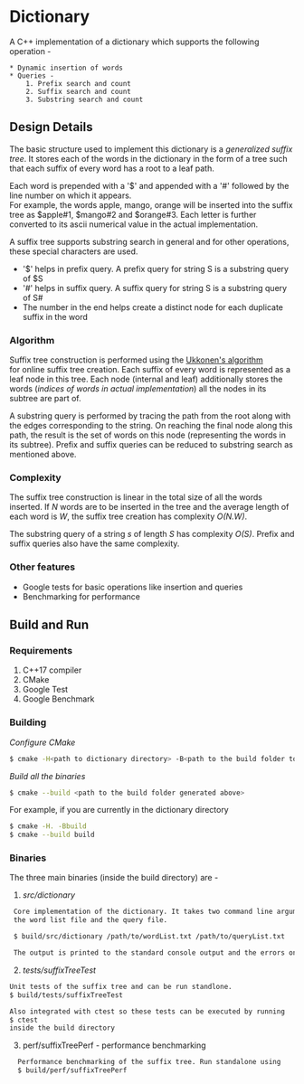Dictionary
===========

A C++ implementation of a dictionary which supports the following operation - 
```
* Dynamic insertion of words
* Queries -
    1. Prefix search and count
    2. Suffix search and count
    3. Substring search and count
```

Design Details
--------------

The basic structure used to implement this dictionary is a *generalized suffix tree*. It stores each of the words in
the dictionary in the form of a tree such that each suffix of every word has a root to a leaf path.  

Each word is prepended with a '$' and appended with a '#' followed by the line number on which it appears.  
For example, the words apple, mango, orange will be inserted into the suffix tree as $apple#1, $mango#2 and $orange#3.
Each letter is further converted to its ascii numerical value in the actual implementation.

A suffix tree supports substring search in general and for other operations, these special characters are used.  
* '$' helps in prefix query. A prefix query for string S is a substring query of $S  
* '#' helps in suffix query. A suffix query for string S is a substring query of S#  
* The number in the end helps create a distinct node for each duplicate suffix in the word  

### Algorithm
Suffix tree construction is performed using the [Ukkonen's algorithm](https://www.cs.helsinki.fi/u/ukkonen/SuffixT1withFigs.pdf)   
for online suffix tree creation. Each suffix of every word is represented as a leaf node in this tree. Each node (internal and leaf) 
additionally stores the words (*indices of words in actual implementation*) all the nodes in its subtree are part of.  

A substring query is performed by tracing the path from the root along with the edges corresponding to the string.
On reaching the final node along this path, the result is the set of words on this node (representing the words in its subtree). 
Prefix and suffix queries can be reduced to substring search as mentioned above.  

### Complexity
The suffix tree construction is linear in the total size of all the words inserted. If *N* words are to be inserted in the tree
and the average length of each word is *W*, the suffix tree creation has complexity *O(N.W)*.

The substring query of a string *s* of length *S* has complexity *O(S)*. Prefix and suffix queries also have the same
complexity.  

### Other features
* Google tests for basic operations like insertion and queries
* Benchmarking for performance

Build and Run
-------------

### Requirements
1. C++17 compiler
2. CMake
3. Google Test
4. Google Benchmark

### Building

*Configure CMake*  
```bash
$ cmake -H<path to dictionary directory> -B<path to the build folder to be generated>
```

*Build all the binaries*   
```bash
$ cmake --build <path to the build folder generated above>
```

For example, if you are currently in the dictionary directory  
```bash
$ cmake -H. -Bbuild  
$ cmake --build build
```
### Binaries

The three main binaries (inside the build directory) are -
1. *src/dictionary*
```bash
 Core implementation of the dictionary. It takes two command line arguments - 
 the word list file and the query file. 

 $ build/src/dictionary /path/to/wordList.txt /path/to/queryList.txt

 The output is printed to the standard console output and the errors on standard console error.
 ```

2. *tests/suffixTreeTest* 
```bash
Unit tests of the suffix tree and can be run standlone.
$ build/tests/suffixTreeTest

Also integrated with ctest so these tests can be executed by running 
$ ctest
inside the build directory
```
3. perf/suffixTreePerf - performance benchmarking
```bash
  Performance benchmarking of the suffix tree. Run standalone using 
  $ build/perf/suffixTreePerf
```


